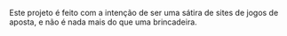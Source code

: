 Este projeto é feito com a intenção de ser uma sátira de sites de jogos de aposta, e não é nada mais do que uma brincadeira.
